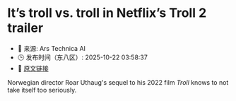 # It’s troll vs. troll in Netflix’s Troll 2 trailer
- 📅 来源: Ars Technica AI
- 🕒 发布时间（东八区）: 2025-10-22 03:58:37
- 🔗 [原文链接](https://arstechnica.com/culture/2025/10/troll-2-trailer-is-a-godzilla-inspired-monster-mash/)

Norwegian director Roar Uthaug's sequel to his 2022 film <em>Troll</em> knows to not take itself too seriously.